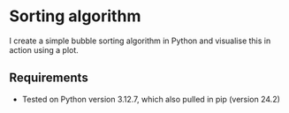 # Sorting algorithm

I create a simple bubble sorting algorithm in Python and visualise this in action using a plot.

## Requirements

- Tested on Python version 3.12.7, which also pulled in pip (version 24.2)
